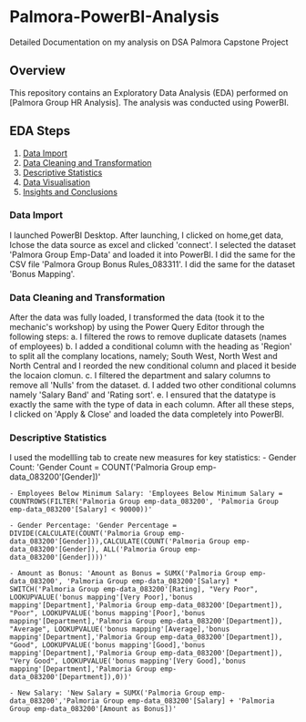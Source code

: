 # Palmora-PowerBI-Analysis
Detailed Documentation on my analysis on DSA Palmora Capstone Project
## Overview
This repository contains an Exploratory Data Analysis (EDA) performed on [Palmora Group HR Analysis]. The analysis was conducted using PowerBI.
## EDA Steps
1. [Data Import](#Data-Import)
2. [Data Cleaning and Transformation](#Data-Cleaning-and-Transformation)
3. [Descriptive Statistics](#Descriptive-Statistics)
4. [Data Visualisation](#Data-Visualisation)
5. [Insights and Conclusions](Insights-and-Conclusions)

### Data Import
I launched PowerBI Desktop. After launching, I clicked on home,get data, Ichose the data source as excel and clicked 'connect'. I selected the dataset 'Palmora Group Emp-Data' and loaded it into PowerBI. I did the same for the CSV file 'Palmora Group Bonus Rules_083311'. I did the same for the dataset 'Bonus Mapping'.
### Data Cleaning and Transformation
After the data was fully loaded, I transformed the data (took it to the mechanic's workshop) by using the Power Query Editor through the following steps:
    a. I filtered the rows to remove duplicate datasets (names of employees)
    b. I added a conditional column with the heading as 'Region' to split all the complany locations, namely; South West, North West and North Central and I reorded the new conditional column and placed it beside the locaion clomun.
    c. I filtered the department and salary columns to remove all 'Nulls' from the dataset.
    d. I added two other conditional columns namely 'Salary Band' and 'Rating sort'.
    e. I ensured that the datatype is exactly the same with the type of data in each column.
After all these steps, I clicked on 'Apply & Close' and loaded the data completely into PowerBI.
### Descriptive Statistics
I used the modellling tab to create new measures for key statistics:
    - Gender Count: 'Gender Count = COUNT('Palmoria Group emp-data_083200'[Gender])'

    - Employees Below Minimum Salary: 'Employees Below Minimum Salary = COUNTROWS(FILTER('Palmoria Group emp-data_083200', 'Palmoria Group emp-data_083200'[Salary] < 90000))'

    - Gender Percentage: 'Gender Percentage = DIVIDE(CALCULATE(COUNT('Palmoria Group emp-data_083200'[Gender])),CALCULATE(COUNT('Palmoria Group emp-data_083200'[Gender]), ALL('Palmoria Group emp-data_083200'[Gender])))' 
    
    - Amount as Bonus: 'Amount as Bonus = SUMX('Palmoria Group emp-data_083200', 'Palmoria Group emp-data_083200'[Salary] * SWITCH('Palmoria Group emp-data_083200'[Rating], "Very Poor", LOOKUPVALUE('bonus mapping'[Very Poor],'bonus mapping'[Department],'Palmoria Group emp-data_083200'[Department]), "Poor", LOOKUPVALUE('bonus mapping'[Poor],'bonus mapping'[Department],'Palmoria Group emp-data_083200'[Department]), "Average", LOOKUPVALUE('bonus mapping'[Average],'bonus mapping'[Department],'Palmoria Group emp-data_083200'[Department]), "Good", LOOKUPVALUE('bonus mapping'[Good],'bonus mapping'[Department],'Palmoria Group emp-data_083200'[Department]), "Very Good", LOOKUPVALUE('bonus mapping'[Very Good],'bonus mapping'[Department],'Palmoria Group emp-data_083200'[Department]),0))'

    - New Salary: 'New Salary = SUMX('Palmoria Group emp-data_083200','Palmoria Group emp-data_083200'[Salary] + 'Palmoria Group emp-data_083200'[Amount as Bonus])'


    
